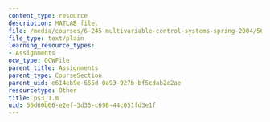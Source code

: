 ```yaml
---
content_type: resource
description: MATLAB file.
file: /media/courses/6-245-multivariable-control-systems-spring-2004/56d60b66e2ef3d35c69844c051fd3e1f_ps3_1.m
file_type: text/plain
learning_resource_types:
- Assignments
ocw_type: OCWFile
parent_title: Assignments
parent_type: CourseSection
parent_uid: e614eb9e-655d-0a93-927b-bf5cdab2c2ae
resourcetype: Other
title: ps3_1.m
uid: 56d60b66-e2ef-3d35-c698-44c051fd3e1f
---
```

